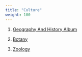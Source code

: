 ```yaml
---
title: "Culture"
weight: 100
---
```


1. [Geography And History Album](/album/culture-geo "Part I.GeographyAndHistoryAlbum.6.2021.docx")

2. [Botany](/album/culture-botany "Botany.Students.2021.docx")

3. [Zoology](/album/culture-zoology "Zoology.2021.docx")